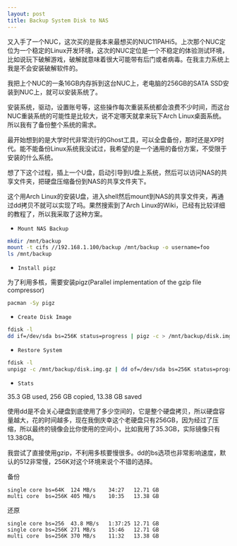 ```yaml
---
layout: post
title: Backup System Disk to NAS
---
```


又入手了一个NUC，这次买的是我本来最想买的NUC11PAHi5。上次那个NUC定位为一个稳定的Linux开发环境，这次的NUC定位是一个不稳定的体验测试环境，比如说玩下破解游戏，破解就意味着很大可能带有后门或者病毒。在我主力系统上我是不会安装破解软件的。

我把上个NUC的一条16GB内存拆到这台NUC上，老电脑的256GB的SATA SSD安装到NUC上，就可以安装系统了。

安装系统，驱动，设置账号等，这些操作每次重装系统都会浪费不少时间，而这台NUC重装系统的可能性是比较大，说不定哪天就拿来玩下Arch Linux桌面系统。所以我有了备份整个系统的需求。

最开始想到的是大学时代非常流行的Ghost工具，可以全盘备份，那时还是XP时代。能不能备份Linux系统我没试过，我希望的是一个通用的备份方案，不受限于安装的什么系统。

想了下这个过程，插上一个U盘，启动引导到U盘上系统，然后可以访问NAS的共享文件夹，把硬盘压缩备份到NAS的共享文件夹下。

这个用Arch Linux的安装U盘，进入shell然后mount到NAS的共享文件夹，再通过dd拷贝不就可以实现了吗。果然搜索到了Arch Linux的Wiki，已经有比较详细的教程了，所以我采取了这种方案。

* `Mount NAS Backup`

```sh
mkdir /mnt/backup
mount -t cifs //192.168.1.100/backup /mnt/backup -o username=foo
ls /mnt/backup
```

* `Install pigz`

为了利用多核，需要安装pigz(Parallel implementation of the gzip file compressor)

```sh
pacman -Sy pigz
```

* `Create Disk Image`

```sh
fdisk -l
dd if=/dev/sda bs=256K status=progress | pigz -c > /mnt/backup/disk.img.gz
```

* `Restore System`

```sh
fdisk -l
unpigz -c /mnt/backup/disk.img.gz | dd of=/dev/sda bs=256K status=progress
```

* `Stats`

35.3 GB used, 256 GB copied, 13.38 GB saved

使用dd是不会关心硬盘到底使用了多少空间的，它是整个硬盘拷贝，所以硬盘容量越大，花的时间越多，现在我倒庆幸这个老硬盘只有256GB，因为经过了压缩，所以最终的镜像会比你使用的空间小，比如我用了35.3GB，实际镜像只有13.38GB。

我尝试了直接使用gzip，不利用多核要慢很多。dd的bs选项也非常影响速度，默认的512非常慢，256K对这个环境来说个不错的选择。

备份

```
single core bs=64K  124 MB/s    34:27   12.71 GB
multi core  bs=256K 405 MB/s    10:35   13.38 GB
```

还原

```
single core bs=256  43.8 MB/s   1:37:25 12.71 GB
single core bs=256K 271 MB/s    15:46   12.71 GB
multi core  bs=256K 370 MB/s    11:32   13.38 GB
```
